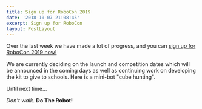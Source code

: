```yaml
---
title: Sign up for RoboCon 2019
date: '2018-10-07 21:08:45'
excerpt: Sign up for RoboCon
layout: PostLayout
---
```

Over the last week we have made a lot of progress, and you can [sign up for RoboCon 2019 now!](https://goo.gl/forms/D2YTWCx2YIFzb2B32)

We are currently deciding on the launch and competition dates which will be announced in the coming days as well as continuing work on developing the kit to give to schools. Here is a mini-bot "cube hunting".

<YouTube id="Wk2QNYsbu_k" />

Until next time...

_Don't walk._ **Do The Robot!**
